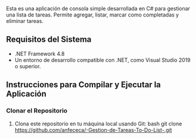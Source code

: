 Esta es una aplicación de consola simple desarrollada en C# para gestionar una lista de tareas. Permite agregar, listar, marcar como completadas y eliminar tareas.

## Requisitos del Sistema

- .NET Framework 4.8
- Un entorno de desarrollo compatible con .NET, como Visual Studio 2019 o superior.

## Instrucciones para Compilar y Ejecutar la Aplicación

### Clonar el Repositorio

1. Clona este repositorio en tu máquina local usando Git:
   bash
   git clone https://github.com/anfececa/-Gestion-de-Tareas-To-Do-List-.git





